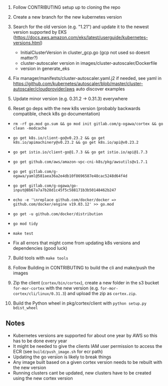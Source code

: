 

1. Follow CONTRIBUTING setup up to cloning the repo

2. Create a new branch for the new kubernetes version

3. Search for the old version (e.g. "1.21") and update it to the newest version supported by EKS (https://docs.aws.amazon.com/eks/latest/userguide/kubernetes-versions.html)
    - InitialClusterVersion in cluster_gcp.go (gcp not used so doesnt matter?)
    - cluster-autoscaler version in images/cluster-autoscaler/Dockerfile
    - version in generate_eks

4. Fix manager/manifests/cluster-autoscaler.yaml.j2 if needed, see yaml in https://github.com/kubernetes/autoscaler/blob/master/cluster-autoscaler/cloudprovider/aws auto discover examples

5. Update minor version (e.g. 0.31.2 -> 0.31.3) everywhere

6. Reset go deps with the new k8s version (probably backwards compatible, check k8s go documentation)

 - `rm -rf go.mod go.sum && go mod init gitlab.com/g-ogawa/cortex && go clean -modcache`
 - `go get k8s.io/client-go@v0.23.2 && go get k8s.io/apimachinery@v0.23.2 && go get k8s.io/api@v0.23.2`
 - `go get istio.io/client-go@1.7.3 && go get istio.io/api@1.7.3`
 - `go get github.com/aws/amazon-vpc-cni-k8s/pkg/awsutils@v1.7.1`
 - `go get gitlab.com/g-ogawa/yaml@581aea36a2e4db10f8696587e48cac5248d64f4d`
 - `go get gitlab.com/g-ogawa/go-input@8b67a7a7b28d1c45f5c588171b3b50148462b247`
 - `echo -e '\nreplace github.com/docker/docker => github.com/docker/engine v19.03.12' >> go.mod`
 - `go get -u github.com/docker/distribution`
 - `go mod tidy`
 - `make test`

 - Fix all errors that might come from updating k8s versions and dependencies (good luck)


7. Build tools with `make tools`

8. Follow Building in CONTRIBUTING to build the cli and make/push the images

9. Zip the client (`cortex/bin/cortex`), create a new folder in the s3 bucket `for-mor-cortex` with the new version  (e.g. `for-mor-cortex/cli/linux/0.31.3`) and upload the zip as `cortex.zip`.

10. Build the Python wheel in pkg/cortex/client with `python setup.py bdist_wheel`



## Notes

- Kubernetes versions are supported for about one year by AWS so this has to be done every year
- It might be needed to give the clients IAM user permission to access the ECR (see `build/push_image.sh` for ecr path)
- Updating the go version is likely to break things
- Any image built based on a given cortex version needs to be rebuilt with the new version
- Running clusters cant be updated, new clusters have to be created using the new cortex version
